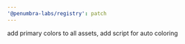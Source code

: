 ```yaml
---
'@penumbra-labs/registry': patch
---
```


add primary colors to all assets, add script for auto coloring
